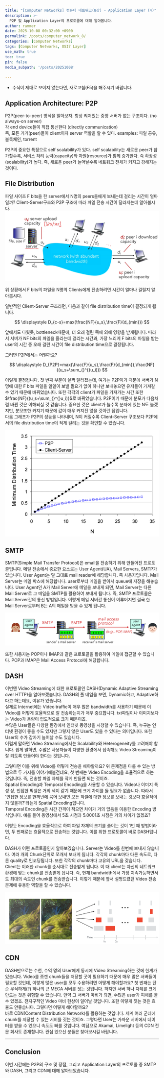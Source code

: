```yaml
---
title: "[Computer Networks] 컴퓨터 네트워크(8강) - Application Layer (4)"
description: >-
  P2P 및 Application Layer의 프로토콜에 대해 알아봅니다.
author: rammer
date: 2025-10-08 00:32:00 +0900
permalink: /posts/computer_network_8/
categories: [Computer Networks]
tags: [Computer Networks, OSI7 Layer]
use_math: true
toc: true
pin: false
media_subpath: '/posts/20251008'

---
```

  * 수식이 제대로 보이지 않는다면, 새로고침(F5)을 해주시기 바랍니다.  

## **Application Architecture: P2P**
P2P(peer-to-peer) 방식을 알아보자. 항상 켜져있는 중앙 서버가 없는 구조이다. (no always-on server)  
각 end device들이 직접 통신한다 (directly communication)  
즉, 모든 기기(peer)들이 client이자 server 역할을 할 수 있다.
examples: 파일 공유, 블록체인, torrent  
  
P2P의 중요한 특징으로 self scalability가 있다. self scalability는 새로운 peer가 참가할수록, 서비스 처리 능력(capacity)와 자원(resource)가 함께 증가한다. 즉 확장성(scalability)가 높다. 즉, 새로운 peer가 늘어날수록 네트워크 전체가 커지고 강해지는 것이다.  

## **File Distribution**
파일 사이즈 F bits을 한 server에서 N명의 peers들에게 보내는데 걸리는 시간이 얼마일까? Client-Server구조와 P2P 구조에 따라 파일 전송 시간이 달라지는데 알아봅시다.  
<img src="../../assets/img/resources/computer_networks/lecture8_1.png"
     alt="Description"
     loading="lazy"
     class="image-style">

위 상황에서 F bits의 파일을 N명의 Clients에게 전송하려면 시간이 얼마나 걸릴지 알아봅시다.  
  
일반적인 Client-Server 구조라면, 다음과 같이 file distribution time이 결정되게 됩니다.  
  
<div align="center">
$$
\displaystyle
D_{c-s}=max(\frac{NF}{u_s},\frac{F}{d_{min}})
$$
</div>

앞에서도 다뤘듯, bottleneck때문에, 더 오래 걸린 쪽에 의해 영향을 받게됩니다. 따라서 서버가 NF bits의 파일을 올리는데 걸리는 시간과, 가장 느리게 F bits의 파일을 받는 user의 시간 중 오래 걸린 시간이 file distribution time으로 결정됩니다.  
  
그러면 P2P에서는 어떨까요?  

<div align="center">
$$
\displaystyle
D_{P2P}=max(\frac{F}{u_s},\frac{F}{d_{min}},\frac{NF}{(u_s+\sum_{}^{}u_i)})
$$
</div>

이렇게 결정됩니다. 첫 번째 부분이 살짝 달라졌는데, 여기는 P2P이기 때문에 서버가 N명에 대한 F bits 파일을 일일이 보낼 필요가 없이 하나만 보내놓으면 유저들이 가져갈 수 있기 때문에 바뀌었습니다. 또한 각각의 client가 파일을 가져가는 시간 또한 $\frac{NF}{(u_s+\sum_{}^{}u_i)}$로 바뀌었습니다. P2P이기 때문에 분모가 다음처럼 바뀐 것은 이해되실 것 같습니다. 중요한 것은 client가 늘수록 분자에 있는 N도 늘겠지만, 분모또한 커지기 때문에 값이 매우 커지진 않을 것이란 점입니다.  
다음 그래프가 P2P의 성능을 나타내며, N이 커질수록 Client-Server 구조보다 P2P에서의 file distribution time이 적게 걸리는 것을 확인할 수 있습니다.  

<img src="../../assets/img/resources/computer_networks/lecture8_2.png"
     alt="Description"
     loading="lazy"
     class="image-style">

## SMTP
SMTP(Simple Mail Transfer Protocol)은 email을 전송하기 위해 만들어진 프로토콜입니다. 메일 전송에서 중요한 요소로는 User Agent(UA), Mail Servers, SMTP가 있습니다. User Agent는 말 그대로 mail reader에 해당합니다. 즉 사용자입니다. Mail Server는 메일 박스에 해당합니다. user로부터 메일을 받아서 queue에 저장을 해놓습니다. User Agent인 A가 Mail Server에 메일을 보내게 되면, Mail Server는 다른 Mail Server로 그 메일을 SMTP를 활용하여 보내게 됩니다. 즉, SMTP 프로토콜은 Mail Server간의 통신 방법입니다. 이렇게 메일 서버간 통신이 이루어지면 결국 한 Mail Server로부터 B는 A의 메일을 받을 수 있게 됩니다.  
  
<img src="../../assets/img/resources/computer_networks/lecture8_3.png"
     alt="Description"
     loading="lazy"
     class="image-style">

또한 사용자는 POP이나 IMAP과 같은 프로토콜을 활용하여 메일에 접근할 수 있습니다. POP과 IMAP은 Mail Access Protocol에 해당합니다.  

## DASH
이번엔 Video Streaming에 대한 프로토콜인 DASH(Dynamic Adaptive Streaming over HTTP)을 알아보겠습니다. DASH의 풀 네임을 보면, Dynamic하고, Adaptive하다고 하는데요, 이유가 있습니다.  
실제로 Internet에는 Video traffic이 매우 많은 bandwidth를 사용하기 때문에 이 Video를 어떻게 효율적으로 잘 전송하는지가 매우 중요합니다. txt파일이나 이미지보다는 Video가 용량이 압도적으로 크기 때문이죠.  
수많은 User들은 다양한 환경에서 인터넷 동영상을 시청할 수 있습니다. 즉, 누구는 인터넷 환경이 좋을 수도 있지만 그렇지 않은 User도 있을 수 있다는 의미입니다. 또한 User의 수가 갑자기 늘어날 수도 있습니다.  
어렵게 말하면 Video Streaming에서는 Scalability와 Heterogeneity를 고려해야 합니다. 쉽게 말하면, 수많은 사용자들이 다양한 환경에서 접속해도 Video Streaming이 잘 되도록 만들어야 한다는 것입니다.  

그렇다면 이를 위해 Video를 어떻게 전송을 해야할까요? 위 문제점을 다룰 수 있는 방법으로 두 가지를 이야기해볼건데요, 첫 번째는 Video Encoding을 효율적으로 하는 것입니다. 즉, 전송할 파일 자체를 작게 만들면 되는 것이죠.  
Spatial Encoding과 Temporal Encoding을 사용할 수 있습니다. Video나 이미지 특성 상, 인접한 픽셀은 거의 색이 같기 때문에 크게 차이를 둘 필요가 없습니다. 따라서 '인접한 정보를 한꺼번에 묶어 보내면 모든 픽셀에 대한 정보를 보내는 것보다 효율적이지 않을까?'라는게 Spatial Encoding입니다.  
Temporal Encoding은 시간 간격이 적으면 차이가 거의 없음을 이용한 Encoding 방식입니다. 예를 들어 동영상에서 5초 시점과 5.0001초 시점은 거의 차이가 없겠죠?  
  
이렇듯 Encoding을 효율적으로 하여 파일 자체의 크기를 줄이는 것이 1번 째 방법이라면, 두 번째로는 효율적으로 전송하는 것입니다. 이를 위한 프로토콜이 바로 DASH입니다.  
  
DASH가 어떤 프로토콜인지 알아보겠습니다. Server는 Video를 한번에 보내지 않습니다. 여러 개의 Chunk단위로 쪼개서 보내게 됩니다. 각각의 chunk마다 다른 속도로, 다른 quality로 인코딩됩니다. 또한 각각의 chunk마다 고유의 URL을 갖습니다.  
Client는 이러한 chunk를 순서대로 전송받게 됩니다. 이 때 client는 자신의 네트워크 환경에 맞는 chunk를 전송받게 됩니다. 즉, 현재 bandwidth에서 가장 지속가능하면서도 최대의 속도인 chunk를 전송받습니다. 이렇게 때문에 앞서 설명드렸던 Video 전송 문제에 유용한 역할을 할 수 있습니다.  

<img src="../../assets/img/resources/computer_networks/lecture8_4.png"
     alt="Description"
     loading="lazy"
     class="image-style">

## CDN
DASH만으로는 수천, 수억 명의 User에게 동시에 Video Streaming하는 것에 한계가 있습니다. Video를 쪼갠 chunk들을 저장할 곳이 필요하기 때문에 매우 많은 서버들이 필요할 것인데, 이렇게 많은 user를 모두 수용하려면 어떻게 해야할까요? 첫 번째는 단순 무식하게(?) 하나의 큰 MEGA 서버를 짓는 것입니다. 하지만 서버 하나 자체를 크게 만드는 것은 위험할 수 있습니다. 만약 그 서버가 마비가 되면, 수많은 user가 피해를 볼 수 있겠죠. 전지구적인 Video 마비 현상이 일어날 것입니다. 또한 이렇게 짓는 것은 효율도 안좋습니다. 그렇다면 어떻게 해야할까요?  
바로 CDN(Content Distribution Network)를 활용하는 것입니다. 세계 여러 군데에 chunk를 저장할 수 있는 서버를 짓는 것이죠. 그렇다면 User는 가까운 서버에서 데이터를 받을 수 있으니 속도도 빠를 것입니다. 여담으로 Akamai, Limelight 등의 CDN 전문 회사도 존재합니다. 관심 있으신 분들은 찾아보시길 바랍니다.


---
## **Conclusion**
이번 시간에는 P2P의 구조 및 장점, 그리고 Application Layer의 프로토콜 중 SMTP와 DASH, 그리고 CDN에 대해 알아보았습니다.  
